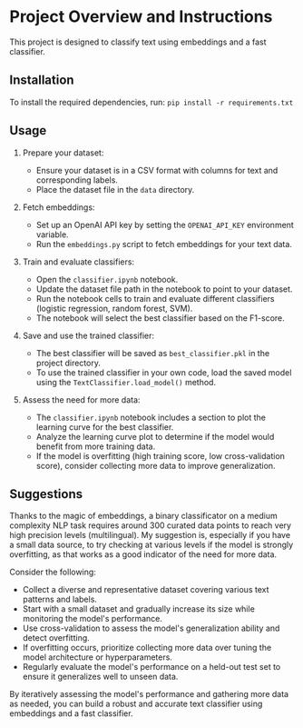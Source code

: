 # Project Overview and Instructions
This project is designed to classify text using embeddings and a fast classifier.

## Installation
To install the required dependencies, run:
`pip install -r requirements.txt`

## Usage
1. Prepare your dataset:
   - Ensure your dataset is in a CSV format with columns for text and corresponding labels.
   - Place the dataset file in the `data` directory.

2. Fetch embeddings:
   - Set up an OpenAI API key by setting the `OPENAI_API_KEY` environment variable.
   - Run the `embeddings.py` script to fetch embeddings for your text data.

3. Train and evaluate classifiers:
   - Open the `classifier.ipynb` notebook.
   - Update the dataset file path in the notebook to point to your dataset.
   - Run the notebook cells to train and evaluate different classifiers (logistic regression, random forest, SVM).
   - The notebook will select the best classifier based on the F1-score.

4. Save and use the trained classifier:
   - The best classifier will be saved as `best_classifier.pkl` in the project directory.
   - To use the trained classifier in your own code, load the saved model using the `TextClassifier.load_model()` method.

5. Assess the need for more data:
   - The `classifier.ipynb` notebook includes a section to plot the learning curve for the best classifier.
   - Analyze the learning curve plot to determine if the model would benefit from more training data.
   - If the model is overfitting (high training score, low cross-validation score), consider collecting more data to improve generalization.

## Suggestions
Thanks to the magic of embeddings, a binary classificator on a medium complexity NLP task requires around 300 curated data points to reach very high precision levels (multilingual). My suggestion is, especially if you have a small data source, to try checking at various levels if the model is strongly overfitting, as that works as a good indicator of the need for more data.

Consider the following:
- Collect a diverse and representative dataset covering various text patterns and labels.
- Start with a small dataset and gradually increase its size while monitoring the model's performance.
- Use cross-validation to assess the model's generalization ability and detect overfitting.
- If overfitting occurs, prioritize collecting more data over tuning the model architecture or hyperparameters.
- Regularly evaluate the model's performance on a held-out test set to ensure it generalizes well to unseen data.

By iteratively assessing the model's performance and gathering more data as needed, you can build a robust and accurate text classifier using embeddings and a fast classifier.